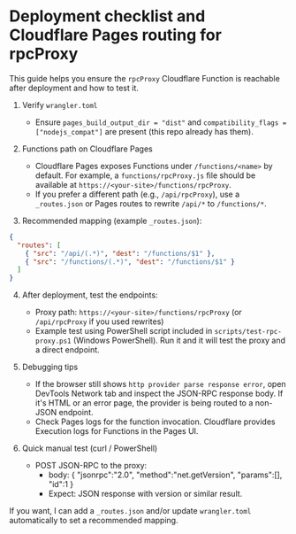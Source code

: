 # Deployment checklist and Cloudflare Pages routing for rpcProxy

This guide helps you ensure the `rpcProxy` Cloudflare Function is reachable after deployment and how to test it.

1) Verify `wrangler.toml`
   - Ensure `pages_build_output_dir = "dist"` and `compatibility_flags = ["nodejs_compat"]` are present (this repo already has them).

2) Functions path on Cloudflare Pages
   - Cloudflare Pages exposes Functions under `/functions/<name>` by default. For example, a `functions/rpcProxy.js` file should be available at `https://<your-site>/functions/rpcProxy`.
   - If you prefer a different path (e.g., `/api/rpcProxy`), use a `_routes.json` or Pages routes to rewrite `/api/*` to `/functions/*`.

3) Recommended mapping (example `_routes.json`):

```json
{
  "routes": [
    { "src": "/api/(.*)", "dest": "/functions/$1" },
    { "src": "/functions/(.*)", "dest": "/functions/$1" }
  ]
}
```

4) After deployment, test the endpoints:
   - Proxy path: `https://<your-site>/functions/rpcProxy` (or `/api/rpcProxy` if you used rewrites)
   - Example test using PowerShell script included in `scripts/test-rpc-proxy.ps1` (Windows PowerShell). Run it and it will test the proxy and a direct endpoint.

5) Debugging tips
   - If the browser still shows `http provider parse response error`, open DevTools Network tab and inspect the JSON-RPC response body. If it's HTML or an error page, the provider is being routed to a non-JSON endpoint.
   - Check Pages logs for the function invocation. Cloudflare provides Execution logs for Functions in the Pages UI.

6) Quick manual test (curl / PowerShell)
   - POST JSON-RPC to the proxy:
     - body: { "jsonrpc":"2.0", "method":"net.getVersion", "params":[], "id":1 }
     - Expect: JSON response with version or similar result.

If you want, I can add a `_routes.json` and/or update `wrangler.toml` automatically to set a recommended mapping.
